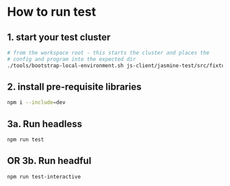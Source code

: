 # How to run test

## 1. start your test cluster
```bash
# from the workspace root - this starts the cluster and places the 
# config and program into the expected dir
./tools/bootstrap-local-environment.sh js-client/jasmine-test/src/fixture
```

## 2. install pre-requisite libraries
```bash
npm i --include=dev
```

## 3a. Run headless
```bash
npm run test
```

## OR 3b. Run headful
```bash
npm run test-interactive
```
